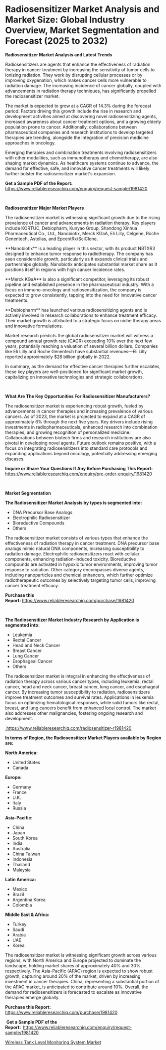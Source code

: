 <p><h1>Radiosensitizer Market Analysis and Market Size: Global Industry Overview, Market Segmentation and Forecast (2025 to 2032)</h1></p><p><strong>Radiosensitizer Market Analysis and Latest Trends</strong></p>
<p><p>Radiosensitizers are agents that enhance the effectiveness of radiation therapy in cancer treatment by increasing the sensitivity of tumor cells to ionizing radiation. They work by disrupting cellular processes or by improving oxygenation, which makes cancer cells more vulnerable to radiation damage. The increasing incidence of cancer globally, coupled with advancements in radiation therapy techniques, has significantly propelled the radiosensitizer market.</p><p>The market is expected to grow at a CAGR of 14.3% during the forecast period. Factors driving this growth include the rise in research and development activities aimed at discovering novel radiosensitizing agents, increased awareness about cancer treatment options, and a growing elderly population prone to cancer. Additionally, collaborations between pharmaceutical companies and research institutions to develop targeted therapies are trending, alongside the integration of precision medicine approaches in oncology.</p><p>Emerging therapies and combination treatments involving radiosensitizers with other modalities, such as immunotherapy and chemotherapy, are also shaping market dynamics. As healthcare systems continue to advance, the demand for effective, safe, and innovative cancer treatments will likely further bolster the radiosensitizer market's expansion.</p></p>
<p><strong>Get a Sample PDF of the Report:&nbsp;</strong> <a href="https://www.reliableresearchiq.com/enquiry/request-sample/1981420?utm_campaign=3109&utm_medium=2&utm_source=Github&utm_content=ia&utm_term=10032025&utm_id=radiosensitizer">https://www.reliableresearchiq.com/enquiry/request-sample/1981420</a></p>
<p>&nbsp;</p>
<p><strong>Radiosensitizer Major Market Players</strong></p>
<p><p>The radiosensitizer market is witnessing significant growth due to the rising prevalence of cancer and advancements in radiation therapy. Key players include KORTUC, Debiopharm, Kunyao Group, Shandong Xinhua Pharmaceutical Co., Ltd., Nanobiotix, Merck KGaA, Eli Lilly, Celgene, Roche Genentech, Astellas, and EpcentRx/SciClone.</p><p>**Nanobiotix** is a leading player in this sector, with its product NBTXR3 designed to enhance tumor response to radiotherapy. The company has seen considerable growth, particularly as it expands clinical trials and partnerships globally. Nanobiotix anticipates substantial market share as it positions itself in regions with high cancer incidence rates.</p><p>**Merck KGaA** is also a significant competitor, leveraging its robust pipeline and established presence in the pharmaceutical industry. With a focus on immuno-oncology and radiosensitization, the company is expected to grow consistently, tapping into the need for innovative cancer treatments.</p><p>**Debiopharm** has launched various radiosensitizing agents and is actively involved in research collaborations to enhance treatment efficacy. Their market growth is attributed to a strategic focus on niche therapy areas and innovative formulations.</p><p>Market research predicts the global radiosensitizer market will witness a compound annual growth rate (CAGR) exceeding 10% over the next few years, potentially reaching a valuation of several billion dollars. Companies like Eli Lilly and Roche Genentech have substantial revenues—Eli Lilly reported approximately $28 billion globally in 2022. </p><p>In summary, as the demand for effective cancer therapies further escalates, these key players are well-positioned for significant market growth, capitalizing on innovative technologies and strategic collaborations.</p></p>
<p>&nbsp;</p>
<p><strong>What Are The Key Opportunities For Radiosensitizer Manufacturers?</strong></p>
<p><p>The radiosensitizer market is experiencing robust growth, fueled by advancements in cancer therapies and increasing prevalence of various cancers. As of 2023, the market is projected to expand at a CAGR of approximately 6% through the next five years. Key drivers include rising investments in radiopharmaceuticals, enhanced research into combination therapies, and growing recognition of personalized medicine. Collaborations between biotech firms and research institutions are also pivotal in developing novel agents. Future outlook remains positive, with a focus on integrating radiosensitizers into standard care protocols and expanding applications beyond oncology, potentially addressing emerging diseases.</p></p>
<p><strong>Inquire or Share Your Questions If Any Before Purchasing This Report:</strong> <a href="https://www.reliableresearchiq.com/enquiry/pre-order-enquiry/1981420?utm_campaign=3109&utm_medium=2&utm_source=Github&utm_content=ia&utm_term=10032025&utm_id=radiosensitizer">https://www.reliableresearchiq.com/enquiry/pre-order-enquiry/1981420</a></p>
<p>&nbsp;</p>
<p><strong>Market Segmentation</strong></p>
<p><strong>The Radiosensitizer Market Analysis by types is segmented into:</strong></p>
<p><ul><li>DNA Precursor Base Analogs</li><li>Electrophilic Radiosensitizer</li><li>Bioreductive Compounds</li><li>Others</li></ul></p>
<p><p>The radiosensitizer market consists of various types that enhance the effectiveness of radiation therapy in cancer treatment. DNA precursor base analogs mimic natural DNA components, increasing susceptibility to radiation damage. Electrophilic radiosensitizers react with cellular components, enhancing radiation-induced toxicity. Bioreductive compounds are activated in hypoxic tumor environments, improving tumor response to radiation. Other category encompasses diverse agents, including nanoparticles and chemical enhancers, which further optimize radiotherapeutic outcomes by selectively targeting tumor cells, improving cancer treatment efficacy.</p></p>
<p><strong>Purchase this Report:&nbsp;</strong><a href="https://www.reliableresearchiq.com/purchase/1981420?utm_campaign=3109&utm_medium=2&utm_source=Github&utm_content=ia&utm_term=10032025&utm_id=radiosensitizer">https://www.reliableresearchiq.com/purchase/1981420</a></p>
<p>&nbsp;</p>
<p><strong>The Radiosensitizer Market Industry Research by Application is segmented into:</strong></p>
<p><ul><li>Leukemia</li><li>Rectal Cancer</li><li>Head and Neck Cancer</li><li>Breast Cancer</li><li>Lung Cancer</li><li>Esophageal Cancer</li><li>Others</li></ul></p>
<p><p>The radiosensitizer market is integral in enhancing the effectiveness of radiation therapy across various cancer types, including leukemia, rectal cancer, head and neck cancer, breast cancer, lung cancer, and esophageal cancer. By increasing tumor susceptibility to radiation, radiosensitizers improve treatment outcomes and survival rates. Applications in leukemia focus on optimizing hematological responses, while solid tumors like rectal, breast, and lung cancers benefit from enhanced local control. The market also addresses other malignancies, fostering ongoing research and development.</p></p>
<p><a href="https://www.reliableresearchiq.com/radiosensitizer-r1981420?utm_campaign=3109&utm_medium=2&utm_source=Github&utm_content=ia&utm_term=10032025&utm_id=radiosensitizer">&nbsp;https://www.reliableresearchiq.com/radiosensitizer-r1981420</a></p>
<p><strong>In terms of Region, the Radiosensitizer Market Players available by Region are:</strong></p>
<p>
    <p> <strong> North America: </strong>
        <ul>
            <li>United States</li>
            <li>Canada</li>
        </ul>
        </p> 
    <p> <strong> Europe: </strong>
        <ul>
            <li>Germany</li>
            <li>France</li>
            <li>U.K.</li>
            <li>Italy</li>
            <li>Russia</li>
        </ul>
        </p> 
    <p> <strong> Asia-Pacific: </strong>
        <ul>
            <li>China</li>
            <li>Japan</li>
            <li>South Korea</li>
            <li>India</li>
            <li>Australia</li>
            <li>China Taiwan</li>
            <li>Indonesia</li>
            <li>Thailand</li>
            <li>Malaysia</li>
        </ul>
        </p> 
    <p> <strong> Latin America: </strong>
        <ul>
            <li>Mexico</li>
            <li>Brazil</li>
            <li>Argentina Korea</li>
            <li>Colombia</li>
        </ul>
        </p> 
    <p> <strong> Middle East & Africa: </strong>
        <ul>
            <li>Turkey</li>
            <li>Saudi</li>
            <li>Arabia</li>
            <li>UAE</li>
            <li>Korea</li>
        </ul>
    </p>
    </p>
<p><p>The radiosensitizer market is witnessing significant growth across various regions, with North America and Europe projected to dominate the landscape, holding market shares of approximately 40% and 30%, respectively. The Asia-Pacific (APAC) region is expected to show robust growth, capturing around 20% of the market, driven by increasing investment in cancer therapies. China, representing a substantial portion of the APAC market, is anticipated to contribute around 10%. Overall, the demand for radiosensitizers is forecasted to escalate as innovative therapies emerge globally.</p></p>
<p><strong>Purchase this Report: </strong><a href="https://www.reliableresearchiq.com/purchase/1981420?utm_campaign=3109&utm_medium=2&utm_source=Github&utm_content=ia&utm_term=10032025&utm_id=radiosensitizer">https://www.reliableresearchiq.com/purchase/1981420</a></p>
<p>&nbsp;<strong>Get a Sample PDF of the Report:&nbsp;&nbsp;</strong><a href="https://www.reliableresearchiq.com/enquiry/request-sample/1981420?utm_campaign=3109&utm_medium=2&utm_source=Github&utm_content=ia&utm_term=10032025&utm_id=radiosensitizer">https://www.reliableresearchiq.com/enquiry/request-sample/1981420</a></p>
<p><strong></strong></p>
<p><p><a href="https://github.com/vigoseiler/Market-Research-Report-List-1/blob/main/wireless-tank-level-monitoring-system-market.md?utm_campaign=3109&utm_medium=2&utm_source=Github&utm_content=ia&utm_term=10032025&utm_id=radiosensitizer">Wireless Tank Level Monitoring System Market</a></p></p>